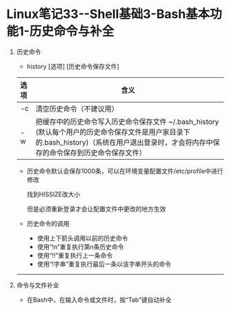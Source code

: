 # Linux笔记33--Shell基础3-Bash基本功能1-历史命令与补全

1. 历史命令

   + history [选项] [历史命令保存文件]

   | 选项 | 含义                                                         |
   | :--- | ------------------------------------------------------------ |
   | -c   | 清空历史命令（不建议用）                                     |
   | -w   | 把缓存中的历史命令写入历史命令保存文件  ~/.bash_history (默认每个用户的历史命令保存文件是用户家目录下的.bash_history)（系统在用户退出登录时，才会将内存中保存的命令保存到历史命令保存文件） |

   + 历史命令默认会保存1000条，可以在环境变量配置文件/etc/profile中进行修改

     找到HISSIZE改大小

     但是必须重新登录才会让配置文件中更改的地方生效

   + 历史命令的调用
     + 使用上下箭头调用以前的历史命令
     + 使用“!n”重复执行第n条历史命令
     + 使用“!!”重复执行上一条命令
     + 使用“!字串”重复执行最后一条以该字串开头的命令

   ---

2. 命令与文件补全
   + 在Bash中，在输入命令或文件时，按“Tab”键自动补全


